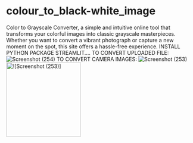 # colour_to_black-white_image
Color to Grayscale Converter, a simple and intuitive online tool that transforms your colorful images into classic grayscale masterpieces. Whether you want to convert a vibrant photograph or capture a new moment on the spot, this site offers a hassle-free experience.
INSTALL PYTHON PACKAGE STREAMLIT....
TO CONVERT UPLOADED FILE:
![Screenshot (254)](https://github.com/Utkarsha3406/colour_to_black-white_image/assets/104308777/6b17215c-21ec-4eb1-9d09-74bf1e45d52f)
TO CONVERT CAMERA IMAGES:
![Screenshot (253)](https://github.com/Utkarsha3406/colour_to_black-white_image/assets/104308777/a46e663e-4595-490f-b6ad-8e8e5e3ca150)
<img src="" alt="![Screenshot (253)]" width="200"/>
